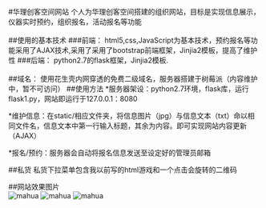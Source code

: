 
#华理创客空间网站
个人为华理创客空间搭建的组织网站，目标是实现信息展示，仪器实时预约，组织报名，活动报名等功能
<br><br>
##使用的基本技术
###前端：
html5,css,JavaScript为基本技术，预约报名等功能采用了AJAX技术,采用了采用了bootstrap前端框架，Jinjia2模板，提高了维护性
###后端：
python2.7的flask框架，Jinjia2模板.<br><br>
##域名：
使用花生壳内网穿透的免费二级域名，服务器搭建于树莓派（内容维护中，暂不可访问）
##使用方法
*服务器架设：python2.7环境，flask库，运行flask1.py，网站即运行于127.0.0.1：8080  

*维护信息：在static/相应文件夹，将信息图片（jpg）与信息文本（txt）命以相同文件名，信息文本中第一行输入标题，其余为内容。即可实现网站内容更新（AJAX）  
  
*报名/预约：服务器会自动将报名信息发送至设定好的管理员邮箱 

##私货
私货下拉菜单包含我以前写的html游戏和一个点击会旋转的二维码
  
##网站效果图片   
![mahua](https://github.com/superdun/mywebsite/raw/master/exp_pics/1.jpg)
![mahua](https://github.com/superdun/mywebsite/raw/master/exp_pics/2.jpg)
![mahua](https://github.com/superdun/mywebsite/raw/master/exp_pics/3.jpg)
